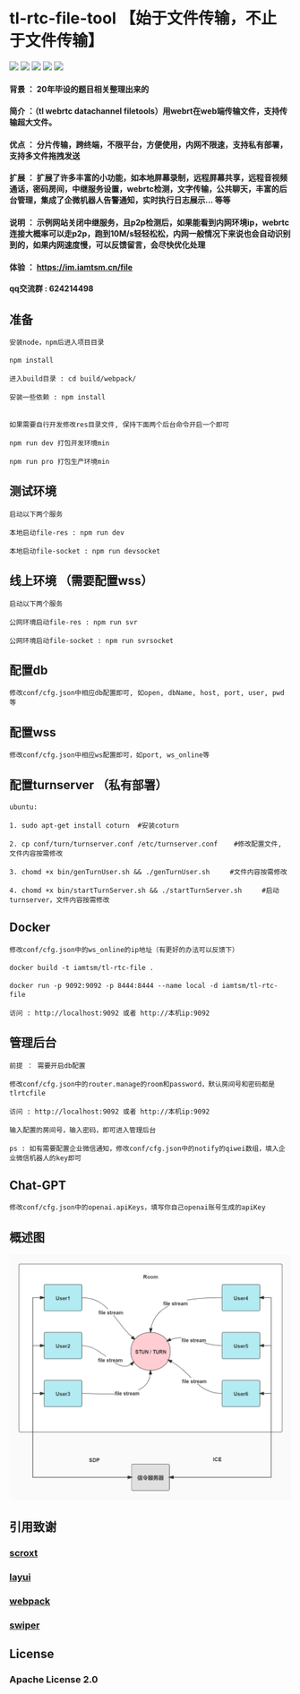 # tl-rtc-file-tool   【始于文件传输，不止于文件传输】

[![](https://img.shields.io/badge/webrtc-p2p-blue)](https://webrtc.org.cn/)
[![](https://img.shields.io/badge/code-simple-green)](https://github.com/iamtsm/tl-rtc-file/)
[![](https://img.shields.io/badge/large%20file-support-green)](https://github.com/iamtsm/tl-rtc-file/)
[![](https://img.shields.io/badge/deployment-private-yellow)](https://github.com/iamtsm/tl-rtc-file/)
[![](https://img.shields.io/badge/platform-unlimited-coral)](https://github.com/iamtsm/tl-rtc-file/)


#### 背景 ： 20年毕设的题目相关整理出来的

#### 简介 ：（tl webrtc datachannel filetools）用webrt在web端传输文件，支持传输超大文件。

#### 优点 ： 分片传输，跨终端，不限平台，方便使用，内网不限速，支持私有部署，支持多文件拖拽发送

#### 扩展 ： 扩展了许多丰富的小功能，如本地屏幕录制，远程屏幕共享，远程音视频通话，密码房间，中继服务设置，webrtc检测，文字传输，公共聊天，丰富的后台管理，集成了企微机器人告警通知，实时执行日志展示... 等等

#### 说明 ： 示例网站关闭中继服务，且p2p检测后，如果能看到内网环境ip，webrtc连接大概率可以走p2p，跑到10M/s轻轻松松，内网一般情况下来说也会自动识别到的，如果内网速度慢，可以反馈留言，会尽快优化处理

#### 

#### 体验 ： https://im.iamtsm.cn/file


**qq交流群 : 624214498**

## 准备

    安装node，npm后进入项目目录
    
    npm install

    进入build目录 : cd build/webpack/  

    安装一些依赖 : npm install


    如果需要自行开发修改res目录文件, 保持下面两个后台命令开启一个即可

    npm run dev 打包开发环境min

    npm run pro 打包生产环境min

## 测试环境 

    启动以下两个服务

    本地启动file-res : npm run dev

    本地启动file-socket : npm run devsocket

## 线上环境 （需要配置wss）

    启动以下两个服务

    公网环境启动file-res : npm run svr 

    公网环境启动file-socket : npm run svrsocket


## 配置db

    修改conf/cfg.json中相应db配置即可, 如open, dbName, host, port, user, pwd 等


## 配置wss

    修改conf/cfg.json中相应ws配置即可，如port, ws_online等


## 配置turnserver （私有部署）

    ubuntu:

    1. sudo apt-get install coturn  #安装coturn 

    2. cp conf/turn/turnserver.conf /etc/turnserver.conf    #修改配置文件, 文件内容按需修改

    3. chomd +x bin/genTurnUser.sh && ./genTurnUser.sh     #文件内容按需修改

    4. chomd +x bin/startTurnServer.sh && ./startTurnServer.sh     #启动turnserver，文件内容按需修改

## Docker

    修改conf/cfg.json中的ws_online的ip地址（有更好的办法可以反馈下）

    docker build -t iamtsm/tl-rtc-file .

    docker run -p 9092:9092 -p 8444:8444 --name local -d iamtsm/tl-rtc-file

    访问 : http://localhost:9092 或者 http://本机ip:9092

## 管理后台

    前提 ： 需要开启db配置

    修改conf/cfg.json中的router.manage的room和password，默认房间号和密码都是tlrtcfile

    访问 : http://localhost:9092 或者 http://本机ip:9092

    输入配置的房间号，输入密码，即可进入管理后台

    ps : 如有需要配置企业微信通知，修改conf/cfg.json中的notify的qiwei数组，填入企业微信机器人的key即可

## Chat-GPT

    修改conf/cfg.json中的openai.apiKeys，填写你自己openai账号生成的apiKey

## 概述图

![image](doc/tl-rtc-file-tool.jpg)


## 引用致谢

### [scroxt](https://github.com/chenjianfang/scroxt)

### [layui](https://github.com/layui/layui)

### [webpack](https://github.com/webpack/webpack)

### [swiper](https://github.com/nolimits4web/swiper)

## License

### Apache License 2.0